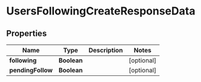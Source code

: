 

# UsersFollowingCreateResponseData


## Properties

Name | Type | Description | Notes
------------ | ------------- | ------------- | -------------
**following** | **Boolean** |  |  [optional]
**pendingFollow** | **Boolean** |  |  [optional]



